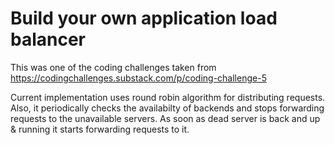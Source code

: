 # Build your own application load balancer
This was one of the coding challenges taken from https://codingchallenges.substack.com/p/coding-challenge-5

Current implementation uses round robin algorithm for distributing requests.
Also, it periodically checks the availabilty of backends and stops forwarding requests to the unavailable servers.
As soon as dead server is back and up & running it starts forwarding requests to it.
